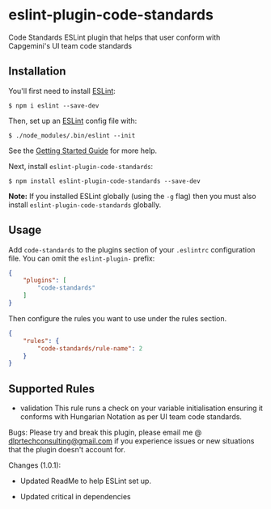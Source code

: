 # eslint-plugin-code-standards

Code Standards ESLint plugin that helps that user conform with Capgemini's UI team code standards

## Installation

You'll first need to install [ESLint](http://eslint.org):

```
$ npm i eslint --save-dev
```

Then, set up an [ESLint](http://eslint.org) config file with:

```
$ ./node_modules/.bin/eslint --init
```
See the [Getting Started Guide](https://eslint.org/docs/user-guide/getting-started) for more help.


Next, install `eslint-plugin-code-standards`:

```
$ npm install eslint-plugin-code-standards --save-dev
```

**Note:** If you installed ESLint globally (using the `-g` flag) then you must also install `eslint-plugin-code-standards` globally.

## Usage

Add `code-standards` to the plugins section of your `.eslintrc` configuration file. You can omit the `eslint-plugin-` prefix:

```json
{
    "plugins": [
        "code-standards"
    ]
}
```


Then configure the rules you want to use under the rules section.

```json
{
    "rules": {
        "code-standards/rule-name": 2
    }
}
```

## Supported Rules

- validation
    This rule runs a check on your variable initialisation ensuring it conforms with Hungarian Notation as per UI team code standards.

Bugs:
Please try and break this plugin, please email me @ dlprtechconsulting@gmail.com if you experience issues or new situations that the plugin doesn't account for.

Changes (1.0.1):

- Updated ReadMe to help ESLint set up.

- Updated critical in dependencies
